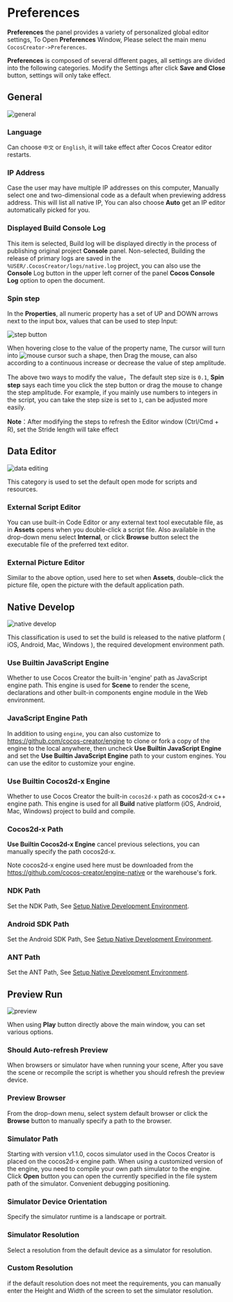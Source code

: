 # Preferences

**Preferences** the panel provides a variety of personalized global editor settings,
To Open **Preferences** Window, Please select the main menu `CocosCreator->Preferences`.

**Preferences** is composed of several different pages, all settings are divided into the following categories.
Modify the Settings after click **Save and Close** button, settings will only take effect.

## General

![general](preferences/general.png)

### Language

Can choose `中文` or `English`, it will take effect after Cocos Creator editor restarts.

### IP Address

Case the user may have multiple IP addresses on this computer,
Manually select one and two-dimensional code as a default when previewing address address.
This will list all native IP, You can also choose **Auto** get an IP editor automatically picked for you.

### Displayed Build Console Log

This item is selected, Build log will be displayed directly in the process of publishing original project **Console** panel.
Non-selected, Building the release of primary logs are saved in the `%USER/.CocosCreator/logs/native.log` project,
you can also use the **Console** Log button in the upper left corner of the panel **Cocos Console Log** option to open the document.

### Spin step

In the **Properties**, all numeric property has a set of UP and DOWN arrows next to the input box,
values that can be used to step Input:

![step button](preferences/step-button.jpg)

When hovering close to the value of the property name, The cursor will turn into ![mouse cursor](preferences/mouse-cursor.jpg) such a shape, then Drag the mouse, can also according to a continuous increase or decrease the value of step amplitude.

The above two ways to modify the value，The default step size is `0.1`,
**Spin step** says each time you click the step button or drag the mouse to change the step amplitude.
For example, if you mainly use numbers to integers in the script, you can take the step size is set to `1`,
can be adjusted more easily.

**Note**：After modifying the steps to refresh the Editor window (Ctrl/Cmd + R), set the Stride length will take effect

## Data Editor

![data editing](preferences/data-editing.png)

This category is used to set the default open mode for scripts and resources.

### <a name="script-editor"></a>External Script Editor

You can use built-in Code Editor or any external text tool executable file, as in **Assets** opens when you double-click
a script file. Also available in the drop-down menu select **Internal**, or click **Browse** button select the executable file of the preferred text editor.

### External Picture Editor

Similar to the above option, used here to set when **Assets**,
double-click the picture file, open the picture with the default application path.

## Native Develop

![native develop](preferences/native-develop.png)

This classification is used to set the build is released to the native platform ( iOS, Android, Mac, Windows ),
the required development environment path.

### Use Builtin JavaScript Engine

Whether to use Cocos Creator the built-in 'engine' path as JavaScript engine path.
This engine is used for **Scene** to render the scene,
declarations and other built-in components engine module in the Web environment.

### JavaScript Engine Path

In addition to using `engine`, you can also customize to <https://github.com/cocos-creator/engine> to clone or fork a copy of the engine to the local anywhere, then uncheck **Use Builtin JavaScript Engine** and set the **Use Builtin JavaScript Engine** path to your custom engines. You can use the editor to customize your engine.

### Use Builtin Cocos2d-x Engine

Whether to use Cocos Creator the built-in `cocos2d-x` path as cocos2d-x c++ engine path. This engine is used for all **Build** native platform (iOS, Android, Mac, Windows) project to build and compile.

### Cocos2d-x Path

**Use Builtin Cocos2d-x Engine** cancel previous selections, you can manually specify the path cocos2d-x.

Note cocos2d-x engine used here must be downloaded from the <https://github.com/cocos-creator/engine-native> or the warehouse's fork.

### NDK Path

Set the NDK Path, See [Setup Native Development Environment](../../../publish/setup-native-development.md).

### Android SDK Path

Set the Android SDK Path, See [Setup Native Development Environment](../../../publish/setup-native-development.md).

### ANT Path

Set the ANT Path, See [Setup Native Development Environment](../../../publish/setup-native-development.md).

## Preview Run

![preview](preferences/preview.png)

When using **Play** button directly above the main window, you can set various options.

### Should Auto-refresh Preview

When browsers or simulator have when running your scene,
After you save the scene or recompile the script is whether you should refresh the preview device.

### Preview Browser

From the drop-down menu, select system default browser or click the **Browse** button to
manually specify a path to the browser.

### Simulator Path

Starting with version v1.1.0, cocos simulator used in the Cocos Creator is placed on the cocos2d-x engine path.
When using a customized version of the engine, you need to compile your own path simulator to the engine.
Click **Open** button you can open the currently specified in the file system path of the simulator.
Convenient debugging positioning.

### Simulator Device Orientation

Specify the simulator runtime is a landscape or portrait.

### Simulator Resolution

Select a resolution from the default device as a simulator for resolution.

### Custom Resolution

if the default resolution does not meet the requirements,
you can manually enter the Height and Width of the screen to set the simulator resolution.

